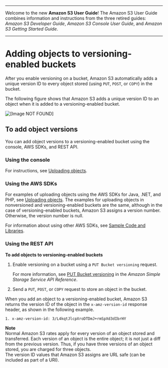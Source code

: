 --------

Welcome to the new **Amazon S3 User Guide**\! The Amazon S3 User Guide combines information and instructions from the three retired guides: *Amazon S3 Developer Guide*, *Amazon S3 Console User Guide*, and *Amazon S3 Getting Started Guide*\.

--------

# Adding objects to versioning\-enabled buckets<a name="AddingObjectstoVersioningEnabledBuckets"></a>

After you enable versioning on a bucket, Amazon S3 automatically adds a unique version ID to every object stored \(using `PUT`, `POST`, or `COPY`\) in the bucket\. 

The following figure shows that Amazon S3 adds a unique version ID to an object when it is added to a versioning\-enabled bucket\. 

![\[Image NOT FOUND\]](http://docs.aws.amazon.com/AmazonS3/latest/userguide/images/versioning_PUT_versionEnabled.png)

## To add object versions<a name="add-object-versions"></a>

You can add object versions to a versioning\-enabled bucket using the console, AWS SDKs, and REST API\.

### Using the console<a name="add-obj-versioning-enabled-bucket-console"></a>

For instructions, see [Uploading objects](upload-objects.md)\. 

### Using the AWS SDKs<a name="add-obj-versioning-enabled-bucket-sdk"></a>

For examples of uploading objects using the AWS SDKs for Java, \.NET, and PHP, see [Uploading objects](upload-objects.md)\. The examples for uploading objects in nonversioned and versioning\-enabled buckets are the same, although in the case of versioning\-enabled buckets, Amazon S3 assigns a version number\. Otherwise, the version number is null\. 

For information about using other AWS SDKs, see [Sample Code and Libraries](https://aws.amazon.com/code/)\. 

### Using the REST API<a name="add-obj-versioning-enabled-bucket-rest"></a>

**To add objects to versioning\-enabled buckets**

1. Enable versioning on a bucket using a `PUT Bucket versioning` request\.

   For more information, see [PUT Bucket versioning](https://docs.aws.amazon.com/AmazonS3/latest/API/RESTBucketPUTVersioningStatus.html) in the *Amazon Simple Storage Service API Reference*\.

1. Send a `PUT`, `POST`, or `COPY` request to store an object in the bucket\.

When you add an object to a versioning\-enabled bucket, Amazon S3 returns the version ID of the object in the `x-amz-version-id` response header, as shown in the following example\.

```
1. x-amz-version-id: 3/L4kqtJlcpXroDTDmJ+rmSpXd3dIbrHY
```

**Note**  
Normal Amazon S3 rates apply for every version of an object stored and transferred\. Each version of an object is the entire object; it is not just a diff from the previous version\. Thus, if you have three versions of an object stored, you are charged for three objects\.   
The version ID values that Amazon S3 assigns are URL safe \(can be included as part of a URI\)\.